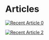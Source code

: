 # Articles





<a target="_blank" href="https://github-readme-medium-recent-article.vercel.app/medium/@okansungur/0"><img src="https://github-readme-medium-recent-article.vercel.app/medium/@okansungur/0" alt="Recent Article 0">
    

<a target="_blank" href="https://github-readme-medium-recent-article.vercel.app/medium/@okansungur/1"><img src="https://github-readme-medium-recent-article.vercel.app/medium/@okansungur/1" alt="Recent Article 2">    


